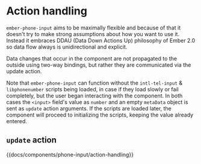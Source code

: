 # Action handling

`ember-phone-input` aims to be maximally flexible and because of that it doesn't try to make strong assumptions about how you want to use it. Instead it embraces DDAU (Data Down Actions Up) philosophy of Ember 2.0 so data flow always is unidirectional and explicit.

Data changes that occur in the component are not propagated to the outside using two-way bindings, but rather they are communicated via the update action.

Note that `ember-phone-input` can function without the `intl-tel-input` &
`libphonenumber` scripts being loaded, in case if they load slowly or fail
completely, but the user began interacting with the component. In both cases the
`<input>` field's value as `number` and an empty `metaData` object is sent as
`update` action arguments. If the scripts are loaded later, the component will
proceed to initializing the scripts, keeping the value already entered.

## `update` action

{{docs/components/phone-input/action-handling}}
